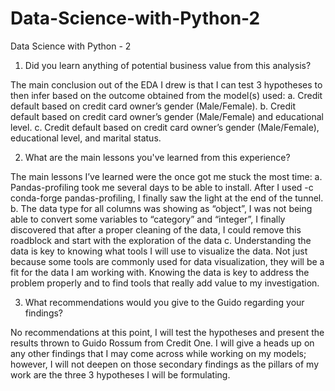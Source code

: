 # Data-Science-with-Python-2
Data Science with Python - 2

1.	Did you learn anything of potential business value from this analysis?

The main conclusion out of the EDA I drew is that I can test 3 hypotheses to then infer based on the outcome obtained from the model(s) used:
a.	Credit default based on credit card owner’s gender (Male/Female). 
b.	Credit default based on credit card owner’s gender (Male/Female) and educational level. 
c.	Credit default based on credit card owner’s gender (Male/Female), educational level, and marital status. 

2.	What are the main lessons you've learned from this experience?

The main lessons I’ve learned were the once got me stuck the most time:
a.	Pandas-profiling took me several days to be able to install. After I used -c conda-forge  pandas-profiling, I finally saw the light at the end of the tunnel. 
b.	The data type for all columns was showing as “object”, I was not being able to convert some variables to “category” and “integer”, I finally discovered that after a proper cleaning of the data, I could remove this roadblock and start with the exploration of the data 
c.	Understanding the data is key to knowing what tools I will use to visualize the data. Not just because some tools are commonly used for data visualization, they will be a fit for the data I am working with. Knowing the data is key to address the problem properly and to find tools that really add value to my investigation.  

3.	What recommendations would you give to the Guido regarding your findings?

No recommendations at this point, I will test the hypotheses and present the results thrown to Guido Rossum from Credit One. I will give a heads up on any other findings that I may come across while working on my models; however, I will not deepen on those secondary findings as the pillars of my work are the three 3 hypotheses I will be formulating.   

